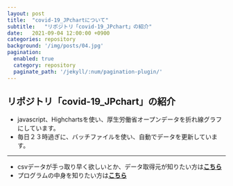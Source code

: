 ```yaml
---
layout: post
title:  "covid-19_JPchartについて"
subtitle:   "リポジトリ「covid-19_JPchart」の紹介"
date:   2021-09-04 12:00:00 +0900
categories: repository
background: '/img/posts/04.jpg'
pagination: 
  enabled: true
  category: repository
  paginate_path: '/jekyll/:num/pagination-plugin/'
---
```


## リポジトリ「covid-19_JPchart」の紹介
- javascript、Highchartsを使い、厚生労働省オープンデータを折れ線グラフにしています。
- 毎日２３時過ぎに、バッチファイルを使い、自動でデータを更新しています。
---
- csvデータが手っ取り早く欲しいとか、データ取得元が知りたい方は[**こちら**](https://u-10bei.github.io/covid-19_JPdata/)
- プログラムの中身を知りたい方は[**こちら**](https://github.com/u-10bei/covid-19_JPchart)
